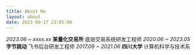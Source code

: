 ```yaml
---
title: About Me
layout: about
date: 2023-09-17 23:05:00
---
```

*2023.06 ~ xxxx.xx*   **某量化交易所** 底层交易系统研发工程师
*2020.06 ~ 2023.05* **字节跳动**          飞书后台研发工程师
*2017.09 ~ 2021.06*   **四川大学**         计算机科学与技术系
